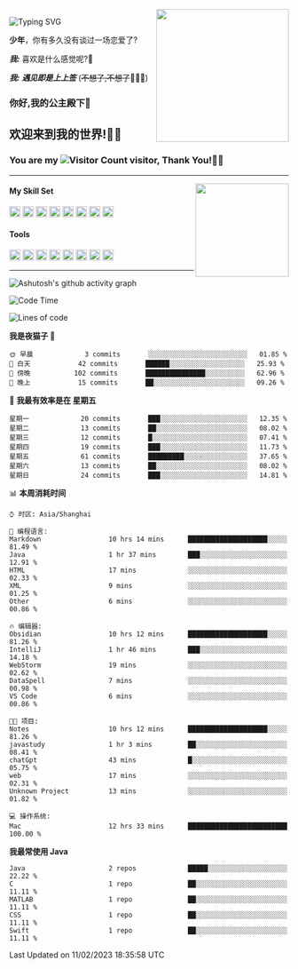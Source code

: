 <!-- **wql521/wql521** is a ✨ _special_ ✨ repository because its `README.md` (this file) appears on your GitHub profile. -->
<img align="right" width=239 src="https://i.imgtg.com/2023/02/06/0sQpM.jpg">

![Typing SVG](https://readme-typing-svg.demolab.com?font=Fira+Code&weight=700&size=31&pause=1000&width=500&height=55&lines=Hi+there%2C+I%E2%80%98m+%E5%B0%98%E4%B8%96%E7%83%9F%E9%9B%A8%E5%AE%A2+!+%F0%9F%AB%B6%F0%9F%8F%BB;%E4%BD%A0%E5%A5%BD%2C+%E6%88%91%E6%98%AF+%E5%B0%98%E4%B8%96%E7%83%9F%E9%9B%A8%E5%AE%A2+!+%F0%9F%AB%B6%F0%9F%8F%BB)

  **少年**，你有多久没有谈过一场恋爱了?
    
  ***我:*** 喜欢是什么感觉呢?🤔
 
  ***我:*** ***遇见即是上上签*** (~~不想了,不想了~~🤦🏻‍♂️)
  ### 你好,我的公主殿下👑
## **欢迎来到我的世界!🥳🥳**

### You are my ![Visitor Count](https://profile-counter.glitch.me/wql521/count.svg) visitor, Thank You!🎉🎉
---


<!-- github-stats:start -->
<img align="right" height="168" src="https://github-readme-stats.vercel.app/api?username=wql521&show_icons=true&count_private=true&locale=cn"/>
<!-- github-stats:end -->


#### My Skill Set
<!-- languages:start -->
<!-- prettier-ignore-start -->
<!-- markdownlint-disable -->
<code><img height="20" src="http://simpleicons.p2hp.com/icons/java.svg" alt="java" /></code>
<code><img height="20" src="https://cdn.simpleicons.org/swift" alt="swift" /></code>
<code><img height="20" src="https://cdn.simpleicons.org/cplusplus" alt="cplusplus" /></code>
<code><img height="20" src="https://cdn.simpleicons.org/python" alt="python" /></code>
<code><img height="20" src="https://cdn.simpleicons.org/mysql" alt="mysql" /></code>
<code><img height="20" src="https://cdn.simpleicons.org/javascript" alt="javascript" /></code>
<code><img height="20" src="https://cdn.simpleicons.org/css3" alt="css3" /></code>
<code><img height="20" src="https://cdn.simpleicons.org/html5" alt="html5" /></code>
<!-- markdownlint-restore -->
<!-- prettier-ignore-end -->

<!-- languages:end -->

#### Tools

<!-- tools:start -->
<!-- prettier-ignore-start -->
<!-- markdownlint-disable -->
<code><img height="20" src="https://cdn.simpleicons.org/intellijidea" alt="intellijidea" /></code>
<code><img height="20" src="https://cdn.simpleicons.org/xcode" alt="xcode" /></code>
<code><img height="20" src="https://cdn.simpleicons.org/pycharm" alt="pycharm" /></code>
<code><img height="20" src="https://cdn.simpleicons.org/latex" alt="latex" /></code>
<code><img height="20" src="https://cdn.simpleicons.org/androidstudio" alt="androidstudio" /></code>
<code><img height="20" src="https://cdn.simpleicons.org/vuedotjs" alt="vuedotjs" /></code>
<code><img height="20" src="https://cdn.simpleicons.org/macos" alt="macos" /></code>
<code><img height="20" src="https://cdn.simpleicons.org/git" alt="git" /></code>
<!-- markdownlint-restore -->
<!-- prettier-ignore-end -->

<!-- tools:end -->

___

![Ashutosh's github activity graph](https://github-readme-activity-graph.cyclic.app/graph?username=wql521&theme=github-light)


<!--START_SECTION:waka-->
![Code Time](http://img.shields.io/badge/Code%20Time-13%20hrs%2031%20mins-blue)

![Lines of code](https://img.shields.io/badge/%E4%BB%8E%E3%80%8CHello%20World%E3%80%8D%E8%B5%B7%E6%88%91%E5%B7%B2%E7%BB%8F%E5%86%99%E4%BA%86-18%20Thousand%20%E8%A1%8C%E4%BB%A3%E7%A0%81-blue)

**我是夜猫子 🦉** 

```text
🌞 早晨             3 commits       ░░░░░░░░░░░░░░░░░░░░░░░░░   01.85 % 
🌆 白天            42 commits       ██████░░░░░░░░░░░░░░░░░░░   25.93 % 
🌃 傍晚           102 commits       ███████████████░░░░░░░░░░   62.96 % 
🌙 晚上            15 commits       ██░░░░░░░░░░░░░░░░░░░░░░░   09.26 % 

```
📅 **我最有效率是在 星期五** 

```text
星期一             20 commits       ███░░░░░░░░░░░░░░░░░░░░░░   12.35 % 
星期二             13 commits       ██░░░░░░░░░░░░░░░░░░░░░░░   08.02 % 
星期三             12 commits       █░░░░░░░░░░░░░░░░░░░░░░░░   07.41 % 
星期四             19 commits       ███░░░░░░░░░░░░░░░░░░░░░░   11.73 % 
星期五             61 commits       █████████░░░░░░░░░░░░░░░░   37.65 % 
星期六             13 commits       ██░░░░░░░░░░░░░░░░░░░░░░░   08.02 % 
星期日             24 commits       ███░░░░░░░░░░░░░░░░░░░░░░   14.81 % 

```


📊 **本周消耗时间** 

```text
⌚︎ 时区: Asia/Shanghai

💬 编程语言: 
Markdown                 10 hrs 14 mins      ████████████████████░░░░░   81.49 % 
Java                     1 hr 37 mins        ███░░░░░░░░░░░░░░░░░░░░░░   12.91 % 
HTML                     17 mins             ░░░░░░░░░░░░░░░░░░░░░░░░░   02.33 % 
XML                      9 mins              ░░░░░░░░░░░░░░░░░░░░░░░░░   01.25 % 
Other                    6 mins              ░░░░░░░░░░░░░░░░░░░░░░░░░   00.86 % 

🔥 编辑器: 
Obsidian                 10 hrs 12 mins      ████████████████████░░░░░   81.26 % 
IntelliJ                 1 hr 46 mins        ███░░░░░░░░░░░░░░░░░░░░░░   14.18 % 
WebStorm                 19 mins             ░░░░░░░░░░░░░░░░░░░░░░░░░   02.62 % 
DataSpell                7 mins              ░░░░░░░░░░░░░░░░░░░░░░░░░   00.98 % 
VS Code                  6 mins              ░░░░░░░░░░░░░░░░░░░░░░░░░   00.86 % 

🐱‍💻 项目: 
Notes                    10 hrs 12 mins      ████████████████████░░░░░   81.26 % 
javastudy                1 hr 3 mins         ██░░░░░░░░░░░░░░░░░░░░░░░   08.41 % 
chatGpt                  43 mins             █░░░░░░░░░░░░░░░░░░░░░░░░   05.75 % 
web                      17 mins             ░░░░░░░░░░░░░░░░░░░░░░░░░   02.31 % 
Unknown Project          13 mins             ░░░░░░░░░░░░░░░░░░░░░░░░░   01.82 % 

💻 操作系统: 
Mac                      12 hrs 33 mins      █████████████████████████   100.00 % 

```

**我最常使用 Java** 

```text
Java                     2 repos             █████░░░░░░░░░░░░░░░░░░░░   22.22 % 
C                        1 repo              ██░░░░░░░░░░░░░░░░░░░░░░░   11.11 % 
MATLAB                   1 repo              ██░░░░░░░░░░░░░░░░░░░░░░░   11.11 % 
CSS                      1 repo              ██░░░░░░░░░░░░░░░░░░░░░░░   11.11 % 
Swift                    1 repo              ██░░░░░░░░░░░░░░░░░░░░░░░   11.11 % 

```



 Last Updated on 11/02/2023 18:35:58 UTC
<!--END_SECTION:waka-->


